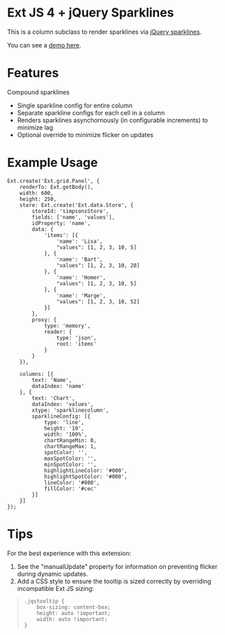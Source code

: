 Ext JS 4 + jQuery Sparklines
============================

This is a column subclass to render sparklines via [jQuery sparklines](http://omnipotent.net/jquery.sparkline).

You can see a [demo here](http://jsfiddle.net/timvasil/2gVUh/1/).

Features
========
 Compound sparklines
- Single sparkline config for entire column
- Separate sparkline configs for each cell in a column
- Renders sparklines asynchornously (in configurable increments) to minimize lag
- Optional override to minimize flicker on updates

Example Usage
=============
    Ext.create('Ext.grid.Panel', {
        renderTo: Ext.getBody(),
        width: 600,
        height: 250,
        store: Ext.create('Ext.data.Store', {
            storeId: 'simpsonsStore',
            fields: ['name', 'values'],
            idProperty: 'name',
            data: {
                'items': [{
                    'name': 'Lisa',
                    "values": [1, 2, 3, 10, 5]
                }, {
                    'name': 'Bart',
                    "values": [1, 2, 3, 10, 20]
                }, {
                    'name': 'Homer',
                    "values": [1, 2, 3, 10, 5]
                }, {
                    'name': 'Marge',
                    "values": [1, 2, 3, 10, 52]
                }]
            },
            proxy: {
                type: 'memory',
                reader: {
                    type: 'json',
                    root: 'items'
                }
            }
        }),
    
        columns: [{
            text: 'Name',
            dataIndex: 'name'
        }, {
            text: 'Chart',
            dataIndex: 'values',
            xtype: 'sparklinecolumn',
            sparklineConfig: [{
                type: 'line',
                height: '19',
                width: '100%',
                chartRangeMin: 0,
                chartRangeMax: 1,
                spotColor: '',
                maxSpotColor: '',
                minSpotColor: '',
                highlightLineColor: '#000',
                highlightSpotColor: '#000',
                lineColor: '#080',
                fillColor: '#cec'
            }]
        }]
    });

Tips
====
For the best experience with this extension:

1.  See the "manualUpdate" property for information on preventing flicker during dynamic updates.
2.  Add a CSS style to ensure the tooltip is sized correctly by overriding incompatible Ext JS sizing:

>     .jqstooltip {
>         box-sizing: content-box;
>         height: auto !important;
>         width: auto !important;
>     }
